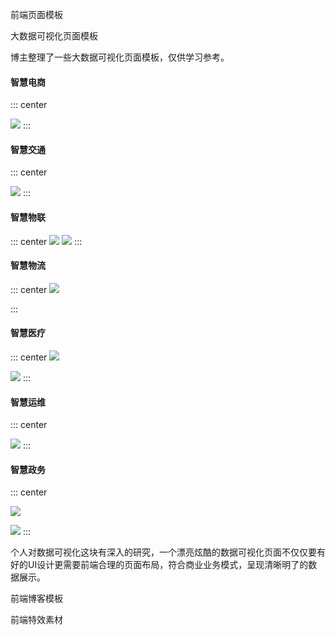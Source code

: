 前端页面模板

大数据可视化页面模板

博主整理了一些大数据可视化页面模板，仅供学习参考。


#### 智慧电商

::: center
  
  ![](https://cdn.jsdelivr.net/gh/Ezuy-Lee/RainzeDrawingBed/media/1.png)
:::

#### 智慧交通
::: center
  
 ![](https://cdn.jsdelivr.net/gh/Ezuy-Lee/RainzeDrawingBed/media/23.png)
:::
#### 智慧物联
::: center
  ![](https://cdn.jsdelivr.net/gh/Ezuy-Lee/RainzeDrawingBed/media/21.png)
  ![](https://cdn.jsdelivr.net/gh/Ezuy-Lee/RainzeDrawingBed/media/31.png)
:::
#### 智慧物流
::: center
  ![](https://cdn.jsdelivr.net/gh/Ezuy-Lee/RainzeDrawingBed/media/5.png)
  
:::
#### 智慧医疗
::: center
  ![](https://cdn.jsdelivr.net/gh/Ezuy-Lee/RainzeDrawingBed/media/8.png)
  
  ![](https://cdn.jsdelivr.net/gh/Ezuy-Lee/RainzeDrawingBed/media/81.png)
:::
#### 智慧运维
::: center
  
  ![](https://cdn.jsdelivr.net/gh/Ezuy-Lee/RainzeDrawingBed/media/9.png)
:::
#### 智慧政务
::: center
  
![](https://cdn.jsdelivr.net/gh/Ezuy-Lee/RainzeDrawingBed/media/11.png)

![](https://cdn.jsdelivr.net/gh/Ezuy-Lee/RainzeDrawingBed/media/12.png)
:::

个人对数据可视化这块有深入的研究，一个漂亮炫酷的数据可视化页面不仅仅要有好的UI设计更需要前端合理的页面布局，符合商业业务模式，呈现清晰明了的数据展示。


前端博客模板

前端特效素材

